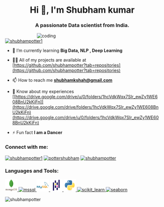 <h1 align="center">Hi 👋, I'm Shubham kumar</h1>
<h3 align="center">A passionate Data scientist from India.</h3>

<img align="right" alt="coding" width="400" src="https://user-images.githubusercontent.com/92949677/199949938-a193de88-0821-4575-a86c-483ebb2d639d.png" >

<p align="left"> <a href="https://twitter.com/shubhampotter1" target="blank"><img src="https://img.shields.io/twitter/follow/shubhampotter1?logo=twitter&style=for-the-badge" alt="shubhampotter1" /></a> </p>

- 🌱 I’m currently learning **Big Data, NLP , Deep Learning**

- 👨‍💻 All of my projects are available at [https://github.com/shubhampotter?tab=repositories](https://github.com/shubhampotter?tab=repositories)

- 📫 How to reach me **shubhamkshah@gmail.com**

- 📄 Know about my experiences [[https://drive.google.com/drive/u/0/folders/1hcVdkWqx7SIr_ewZy1WE608BnU2kKiFn]](https://drive.google.com/drive/folders/1hcVdkWqx7SIr_ewZy1WE608BnU2kKiFn)(https://drive.google.com/drive/u/0/folders/1hcVdkWqx7SIr_ewZy1WE608BnU2kKiFn)

- ⚡ Fun fact **I am a Dancer**

<h3 align="left">Connect with me:</h3>
<p align="left">
<a href="https://twitter.com/shubhampotter1" target="blank"><img align="center" src="https://raw.githubusercontent.com/rahuldkjain/github-profile-readme-generator/master/src/images/icons/Social/twitter.svg" alt="shubhampotter1" height="30" width="40" /></a>
<a href="https://linkedin.com/in/pottershubham" target="blank"><img align="center" src="https://raw.githubusercontent.com/rahuldkjain/github-profile-readme-generator/master/src/images/icons/Social/linked-in-alt.svg" alt="pottershubham" height="30" width="40" /></a>
<a href="https://www.leetcode.com/shubhampotter" target="blank"><img align="center" src="https://raw.githubusercontent.com/rahuldkjain/github-profile-readme-generator/master/src/images/icons/Social/leet-code.svg" alt="shubhampotter" height="30" width="40" /></a>
</p>

<h3 align="left">Languages and Tools:</h3>
<p align="left"> <a href="https://www.mongodb.com/" target="_blank" rel="noreferrer"> <img src="https://raw.githubusercontent.com/devicons/devicon/master/icons/mongodb/mongodb-original-wordmark.svg" alt="mongodb" width="40" height="40"/> </a> <a href="https://www.microsoft.com/en-us/sql-server" target="_blank" rel="noreferrer"> <img src="https://www.svgrepo.com/show/303229/microsoft-sql-server-logo.svg" alt="mssql" width="40" height="40"/> </a> <a href="https://www.mysql.com/" target="_blank" rel="noreferrer"> <img src="https://raw.githubusercontent.com/devicons/devicon/master/icons/mysql/mysql-original-wordmark.svg" alt="mysql" width="40" height="40"/> </a> <a href="https://pandas.pydata.org/" target="_blank" rel="noreferrer"> <img src="https://raw.githubusercontent.com/devicons/devicon/2ae2a900d2f041da66e950e4d48052658d850630/icons/pandas/pandas-original.svg" alt="pandas" width="40" height="40"/> </a> <a href="https://www.python.org" target="_blank" rel="noreferrer"> <img src="https://raw.githubusercontent.com/devicons/devicon/master/icons/python/python-original.svg" alt="python" width="40" height="40"/> </a> <a href="https://scikit-learn.org/" target="_blank" rel="noreferrer"> <img src="https://upload.wikimedia.org/wikipedia/commons/0/05/Scikit_learn_logo_small.svg" alt="scikit_learn" width="40" height="40"/> </a> <a href="https://seaborn.pydata.org/" target="_blank" rel="noreferrer"> <img src="https://seaborn.pydata.org/_images/logo-mark-lightbg.svg" alt="seaborn" width="40" height="40"/> </a> </p>

<p><img align="center" src="https://github-readme-stats.vercel.app/api/top-langs?username=shubhampotter&show_icons=true&locale=en&layout=compact" alt="shubhampotter" /></p>

